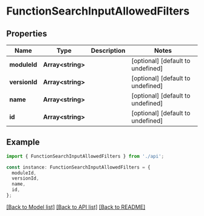 # FunctionSearchInputAllowedFilters

## Properties

| Name          | Type                    | Description | Notes                             |
| ------------- | ----------------------- | ----------- | --------------------------------- |
| **moduleId**  | **Array&lt;string&gt;** |             | [optional] [default to undefined] |
| **versionId** | **Array&lt;string&gt;** |             | [optional] [default to undefined] |
| **name**      | **Array&lt;string&gt;** |             | [optional] [default to undefined] |
| **id**        | **Array&lt;string&gt;** |             | [optional] [default to undefined] |

## Example

```typescript
import { FunctionSearchInputAllowedFilters } from './api';

const instance: FunctionSearchInputAllowedFilters = {
  moduleId,
  versionId,
  name,
  id,
};
```

[[Back to Model list]](../README.md#documentation-for-models) [[Back to API list]](../README.md#documentation-for-api-endpoints) [[Back to README]](../README.md)
